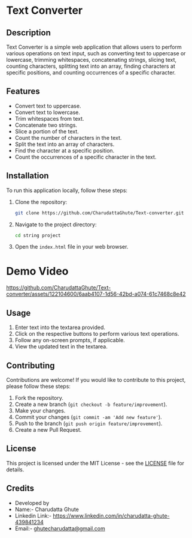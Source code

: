 # Text Converter

## Description
Text Converter is a simple web application that allows users to perform various operations on text input, such as converting text to uppercase or lowercase, trimming whitespaces, concatenating strings, slicing text, counting characters, splitting text into an array, finding characters at specific positions, and counting occurrences of a specific character.

## Features
- Convert text to uppercase.
- Convert text to lowercase.
- Trim whitespaces from text.
- Concatenate two strings.
- Slice a portion of the text.
- Count the number of characters in the text.
- Split the text into an array of characters.
- Find the character at a specific position.
- Count the occurrences of a specific character in the text.

## Installation
To run this application locally, follow these steps:

1. Clone the repository:
    ```bash
    git clone https://github.com/CharudattaGhute/Text-converter.git
    ```

2. Navigate to the project directory:
    ```bash
    cd string project
    ```

3. Open the `index.html` file in your web browser.


# Demo Video


https://github.com/CharudattaGhute/Text-converter/assets/122104600/6aab4107-1d56-42bd-a074-61c7468c8e42



## Usage
1. Enter text into the textarea provided.
2. Click on the respective buttons to perform various text operations.
3. Follow any on-screen prompts, if applicable.
4. View the updated text in the textarea.

## Contributing
Contributions are welcome! If you would like to contribute to this project, please follow these steps:

1. Fork the repository.
2. Create a new branch (`git checkout -b feature/improvement`).
3. Make your changes.
4. Commit your changes (`git commit -am 'Add new feature'`).
5. Push to the branch (`git push origin feature/improvement`).
6. Create a new Pull Request.

## License
This project is licensed under the MIT License - see the [LICENSE](LICENSE) file for details.

## Credits
- Developed by
- Name:- Charudatta Ghute
- Linkedin Link:- https://www.linkedin.com/in/charudatta-ghute-439841234
- Email:- ghutecharudatta@gmail.com
